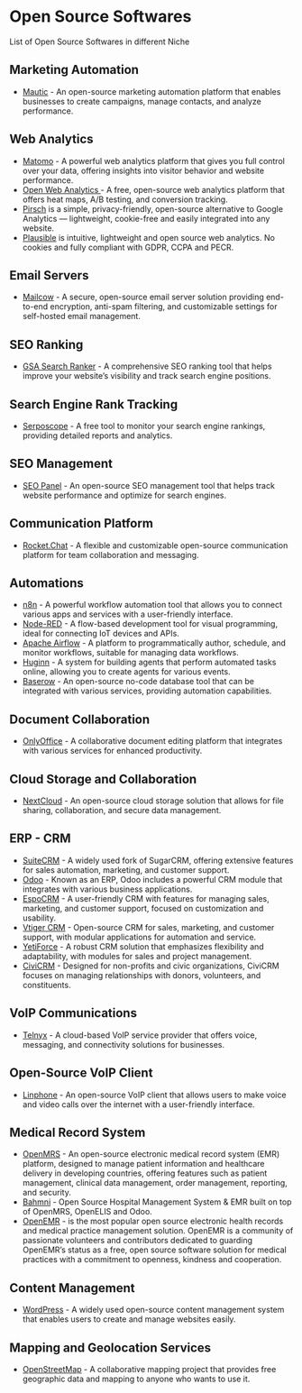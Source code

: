 # Open Source Softwares
List of Open Source Softwares in different Niche

<h2>Marketing Automation</h2>
<ul>
   <li><a href="https://www.mautic.org/">Mautic</a> - An open-source marketing automation platform that enables businesses to create campaigns, manage contacts, and analyze performance.</li>
</ul>

<h2>Web Analytics</h2>
<ul>
   <li><a href="https://matomo.org/">Matomo</a> - A powerful web analytics platform that gives you full control over your data, offering insights into visitor behavior and website performance.</li>

   <li> <a href="https://www.openwebanalytics.com/">Open Web Analytics </a> - A free, open-source web analytics platform that offers heat maps, A/B testing, and conversion tracking.</li>
   <li> <a href="https://pirsch.io/">Pirsch</a> is a simple, privacy-friendly, open-source alternative to Google Analytics — lightweight, cookie-free and easily integrated into any website.</li>
    <li> <a href="https://plausible.io/">Plausible</a>  is intuitive, lightweight and open source web analytics. No cookies and fully compliant with GDPR, CCPA and PECR. </li>
    
</ul>

<h2>Email Servers</h2>
<ul>
<li><a href="https://mailcow.email/">Mailcow</a> - A secure, open-source email server solution providing end-to-end encryption, anti-spam filtering, and customizable settings for self-hosted email management.</li>
</ul>

<h2>SEO Ranking</h2>
<ul>
   <li><a href="https://www.gsa-online.de/en/seo-software/gsa-search-ranker/">GSA Search Ranker</a> - A comprehensive SEO ranking tool that helps improve your website’s visibility and track search engine positions.</li>
</ul>

<h2>Search Engine Rank Tracking</h2>
<ul>
   <li><a href="https://www.serposcope.com/en/">Serposcope</a> - A free tool to monitor your search engine rankings, providing detailed reports and analytics.</li>
</ul>

<h2>SEO Management</h2>
<ul>
   <li><a href="https://www.seopanel.org/">SEO Panel</a> - An open-source SEO management tool that helps track website performance and optimize for search engines.</li>
</ul>

<h2>Communication Platform</h2>
<ul>
   <li><a href="https://rocket.chat/">Rocket.Chat</a> - A flexible and customizable open-source communication platform for team collaboration and messaging.</li>
</ul>

<h2>Automations</h2>
<ul>
   <li><a href="https://n8n.io">n8n</a> - A powerful workflow automation tool that allows you to connect various apps and services with a user-friendly interface.</li>
   <li><a href="https://nodered.org">Node-RED</a> - A flow-based development tool for visual programming, ideal for connecting IoT devices and APIs.</li>
   <li><a href="https://airflow.apache.org">Apache Airflow</a> - A platform to programmatically author, schedule, and monitor workflows, suitable for managing data workflows.</li>
   <li><a href="https://github.com/huginn/huginn">Huginn</a> - A system for building agents that perform automated tasks online, allowing you to create agents for various events.</li>
   <li><a href="https://baserow.io">Baserow</a> - An open-source no-code database tool that can be integrated with various services, providing automation capabilities.</li>
</ul>

<h2>Document Collaboration</h2>
<ul>
   <li><a href="https://www.onlyoffice.com/">OnlyOffice</a> - A collaborative document editing platform that integrates with various services for enhanced productivity.</li>
</ul>

<h2>Cloud Storage and Collaboration</h2>
<ul>
   <li><a href="https://nextcloud.com/">NextCloud</a> - An open-source cloud storage solution that allows for file sharing, collaboration, and secure data management.</li>
</ul>

<h2>ERP - CRM</h2>
<ul>
   <li><a href="https://suitecrm.com/">SuiteCRM</a> - A widely used fork of SugarCRM, offering extensive features for sales automation, marketing, and customer support.</li>
   <li><a href="https://www.odoo.com/">Odoo</a> - Known as an ERP, Odoo includes a powerful CRM module that integrates with various business applications.</li>
   <li><a href="https://www.espocrm.com/">EspoCRM</a> - A user-friendly CRM with features for managing sales, marketing, and customer support, focused on customization and usability.</li>
   <li><a href="https://www.vtiger.com/open-source-crm/download-open-source/#download">Vtiger CRM</a> - Open-source CRM for sales, marketing, and customer support, with modular applications for automation and service.</li>
   <li><a href="https://yetiforce.com/">YetiForce</a> - A robust CRM solution that emphasizes flexibility and adaptability, with modules for sales and project management.</li>
   <li><a href="https://civicrm.org/">CiviCRM</a> - Designed for non-profits and civic organizations, CiviCRM focuses on managing relationships with donors, volunteers, and constituents.</li>
</ul>

<h2>VoIP Communications</h2>
<ul>
   <li><a href="https://telnyx.com/">Telnyx</a> - A cloud-based VoIP service provider that offers voice, messaging, and connectivity solutions for businesses.</li>
</ul>

<h2>Open-Source VoIP Client</h2>
<ul>
   <li><a href="https://www.linphone.org/">Linphone</a> - An open-source VoIP client that allows users to make voice and video calls over the internet with a user-friendly interface.</li>
</ul>

<h2>Medical Record System</h2>
<ul>
<li><a href="https://openmrs.org/">OpenMRS</a> - An open-source electronic medical record system (EMR) platform, designed to manage patient information and healthcare delivery in developing countries, offering features such as patient management, clinical data management, order management, reporting, and security.</li>
<li><a href="https://bahmni.org/">Bahmni</a> - Open Source Hospital Management System & EMR built on top of OpenMRS, OpenELIS and Odoo. </li>   
<li><a href="https://open-emr.org/">OpenEMR</a> - is the most popular open source electronic health records and medical practice management solution. OpenEMR is a community of passionate volunteers and contributors dedicated to guarding OpenEMR’s status as a free, open source software solution for medical practices with a commitment to openness, kindness and cooperation.</li>
</ul>

<h2>Content Management</h2>
<ul>
   <li><a href="https://wordpress.org/">WordPress</a> - A widely used open-source content management system that enables users to create and manage websites easily.</li>
</ul>

<h2>Mapping and Geolocation Services</h2>
<ul>
   <li><a href="https://www.openstreetmap.org/">OpenStreetMap</a> - A collaborative mapping project that provides free geographic data and mapping to anyone who wants to use it.</li>
</ul>
